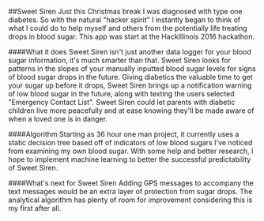 ##Sweet Siren
Just this Christmas break I was diagnosed with type one diabetes. So with the natural "hacker spirit" I instantly began to think of what I could do to help myself and others from the potentially life treating drops in blood sugar. This app was start at the HackIllinois 2016 hackathon.

####What it does
Sweet Siren isn't just another data logger for your blood sugar information, it's much smarter than that. Sweet Siren looks for patterns in the slopes of your manually inputted blood sugar levels for signs of blood sugar drops in the future. Giving diabetics the valuable time to get your sugar up before it drops, Sweet Siren brings up a notification warning of low blood sugar in the future, along with texting the users selected "Emergency Contact List". Sweet Siren could let parents with diabetic children live more peacefully and at ease knowing they'll be made aware of when a loved one is in danger.

####Algorithm
Starting as 36 hour one man project, it currently uses a static decision tree based off of indicators of low blood sugars I've noticed from examining my own blood sugar. With some help and better research, I hope to implement machine learning to better the successful predictability of Sweet Siren.

####What's next for Sweet Siren
Adding GPS messages to accompany the text messages would be an extra layer of protection from sugar drops. The analytical algorithm has plenty of room for improvement considering this is my first after all.
